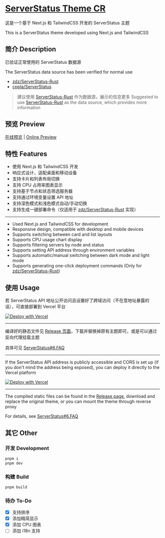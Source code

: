 # [ServerStatus Theme CR](https://github.com/LufsX/ServerStatus-Theme-CR)

这是一个基于 Next.js 和 TailwindCSS 开发的 ServerStatus 主题

This is a ServerStatus theme developed using Next.js and TailwindCSS

## 简介 Description

已验证正常使用的 ServerStatus 数据源

The ServerStatus data source has been verified for normal use

- [zdz/ServerStatus-Rust](https://github.com/zdz/ServerStatus-Rust)
- [cppla/ServerStatus](https://github.com/cppla/ServerStatus)

> 建议使用 [ServerStatus-Rust](https://github.com/zdz/ServerStatus-Rust) 作为数据源，展示的信息更多
> Suggested to use [ServerStatus-Rust](https://github.com/zdz/ServerStatus-Rust) as the data source, which provides more information

## 预览 Preview

[在线预览](https://sstcr.isteed.cc) | [Online Preview](https://serverstatus-theme-cr.vercel.app)

## 特性 Features

- 使用 Next.js 和 TailwindCSS 开发
- 响应式设计，适配桌面和移动设备
- 支持卡片和列表布局切换
- 支持 CPU 占用率图表显示
- 支持基于节点和状态筛选服务器
- 支持通过环境变量设置 API 地址
- 支持深色模式和浅色模式自动/手动切换
- 支持生成一键部署命令（仅适用于 [zdz/ServerStatus-Rust](https://github.com/zdz/ServerStatus-Rust) 实现）

---

- Used Next.js and TailwindCSS for development
- Responsive design, compatible with desktop and mobile devices
- Supports switching between card and list layouts
- Supports CPU usage chart display
- Supports filtering servers by node and status
- Supports setting API address through environment variables
- Supports automatic/manual switching between dark mode and light mode
- Supports generating one-click deployment commands (Only for [zdz/ServerStatus-Rust](https://github.com/zdz/ServerStatus-Rust))

## 使用 Usage

若 ServerStatus API 地址公开访问且设置好了跨域访问（不在意地址暴露的话），可直接部署到 Vercel 平台

[![Deploy with Vercel](https://vercel.com/button)](https://vercel.com/new/git/clone?repository-url=https%3A%2F%2Fgithub.com%2FLufsX%2FServerStatus-Theme-CR&env=NEXT_PUBLIC_API_BASE_URL)

---

编译好的静态文件见 [Release 页面](https://github.com/LufsX/ServerStatus-Theme-CR/releases)，下载并替换掉原有主题即可，或是可以通过反向代理挂载主题

具体可见 [ServerStatus#6.FAQ](https://github.com/zdz/ServerStatus-Rust#6-faq)

---

If the ServerStatus API address is publicly accessible and CORS is set up (if you don't mind the address being exposed), you can deploy it directly to the Vercel platform

[![Deploy with Vercel](https://vercel.com/button)](https://vercel.com/new/git/clone?repository-url=https%3A%2F%2Fgithub.com%2FLufsX%2FServerStatus-Theme-CR&env=NEXT_PUBLIC_API_BASE_URL)

---

The compiled static files can be found in the [Release page](https://github.com/LufsX/ServerStatus-Theme-CR/releases), download and replace the original theme, or you can mount the theme through reverse proxy

For details, see [ServerStatus#6.FAQ](https://github.com/zdz/ServerStatus-Rust#6-faq)

## 其它 Other

### 开发 Development

```bash
pnpm i
pnpm dev
```

### 构建 Build

```bash
pnpm build
```

### 待办 To-Do

- [x] 支持排序
- [x] 添加精简显示
- [x] 添加 CPU 图表
- [ ] 添加 i18n 支持
